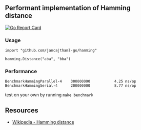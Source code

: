 ## Performant implementation of Hamming distance

[![Go Report Card](https://goreportcard.com/badge/jancajthaml-go/hamming)](https://goreportcard.com/report/jancajthaml-go/hamming)

### Usage ###

```
import "github.com/jancajthaml-go/hamming"

hamming.Distance("aba", "bba")
```

### Performance ###

```
BenchmarkHammingParallel-4    300000000           4.25 ns/op
BenchmarkHammingSerial-4      200000000           8.77 ns/op
```

test on your own by running `make benchmark`

## Resources

* [Wikipedia - Hamming distance](https://en.wikipedia.org/wiki/Hamming_distance)
